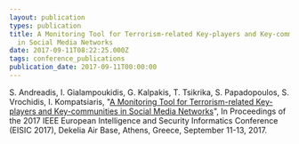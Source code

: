 ```yaml
---
layout: publication
types: publication
title: A Monitoring Tool for Terrorism-related Key-players and Key-communities
  in Social Media Networks
date: 2017-09-11T08:22:25.000Z
tags: conference_publications
publication_date: 2017-09-11T00:00:00
---
```

S. Andreadis, I. Gialampoukidis, G. Kalpakis, T. Tsikrika, S. Papadopoulos, S. Vrochidis, I. Kompatsiaris, "[A Monitoring Tool for Terrorism-related Key-players and Key-communities in Social Media Networks](https://zenodo.org/record/1172423#.X2B80MBS9PY)", In Proceedings of the 2017 IEEE European Intelligence and Security Informatics Conference (EISIC 2017), Dekelia Air Base, Athens, Greece, September 11-13, 2017.